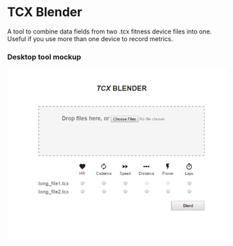 # TCX Blender

A tool to combine data fields from two .tcx fitness device files into one.
Useful if you use more than one device to record metrics.

### Desktop tool mockup
![screenshot](screenshot.png)